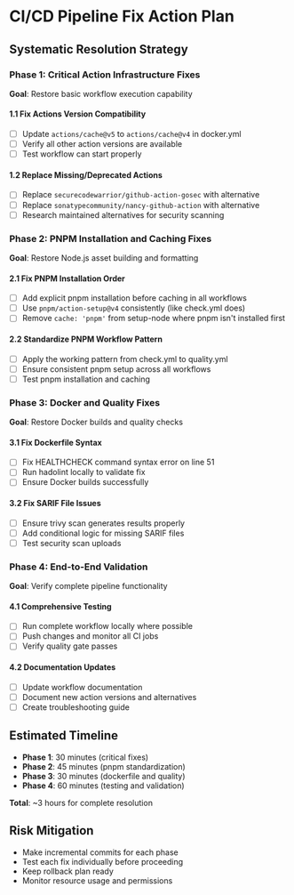# CI/CD Pipeline Fix Action Plan

## Systematic Resolution Strategy

### Phase 1: Critical Action Infrastructure Fixes
**Goal**: Restore basic workflow execution capability

#### 1.1 Fix Actions Version Compatibility
- [ ] Update `actions/cache@v5` to `actions/cache@v4` in docker.yml
- [ ] Verify all other action versions are available
- [ ] Test workflow can start properly

#### 1.2 Replace Missing/Deprecated Actions  
- [ ] Replace `securecodewarrior/github-action-gosec` with alternative
- [ ] Replace `sonatypecommunity/nancy-github-action` with alternative
- [ ] Research maintained alternatives for security scanning

### Phase 2: PNPM Installation and Caching Fixes
**Goal**: Restore Node.js asset building and formatting

#### 2.1 Fix PNPM Installation Order
- [ ] Add explicit pnpm installation before caching in all workflows
- [ ] Use `pnpm/action-setup@v4` consistently (like check.yml does)
- [ ] Remove `cache: 'pnpm'` from setup-node where pnpm isn't installed first

#### 2.2 Standardize PNPM Workflow Pattern
- [ ] Apply the working pattern from check.yml to quality.yml
- [ ] Ensure consistent pnpm setup across all workflows
- [ ] Test pnpm installation and caching

### Phase 3: Docker and Quality Fixes
**Goal**: Restore Docker builds and quality checks

#### 3.1 Fix Dockerfile Syntax
- [ ] Fix HEALTHCHECK command syntax error on line 51
- [ ] Run hadolint locally to validate fix
- [ ] Ensure Docker builds successfully

#### 3.2 Fix SARIF File Issues
- [ ] Ensure trivy scan generates results properly
- [ ] Add conditional logic for missing SARIF files
- [ ] Test security scan uploads

### Phase 4: End-to-End Validation
**Goal**: Verify complete pipeline functionality

#### 4.1 Comprehensive Testing
- [ ] Run complete workflow locally where possible
- [ ] Push changes and monitor all CI jobs
- [ ] Verify quality gate passes

#### 4.2 Documentation Updates
- [ ] Update workflow documentation
- [ ] Document new action versions and alternatives
- [ ] Create troubleshooting guide

## Estimated Timeline
- **Phase 1**: 30 minutes (critical fixes)
- **Phase 2**: 45 minutes (pnpm standardization) 
- **Phase 3**: 30 minutes (dockerfile and quality)
- **Phase 4**: 60 minutes (testing and validation)

**Total**: ~3 hours for complete resolution

## Risk Mitigation
- Make incremental commits for each phase
- Test each fix individually before proceeding
- Keep rollback plan ready
- Monitor resource usage and permissions